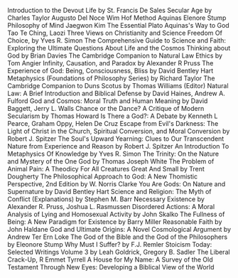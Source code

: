 Introduction to the Devout Life by St. Francis De Sales
Secular Age by Charles Taylor
Augusto Del Noce
Wim Hof Method
Aquinas Elenore Stump
Philosophy of Mind Jaegwon Kim
The Essential Plato
Aquinas's Way to God
Tao Te Ching, Laozi
Three Views on Christianity and Science
Freedom Of Choice, by Yves R. Simon
The Comprehensive Guide to Science and Faith: Exploring the Ultimate Questions About Life and the Cosmos
Thinking about God by Brian Davies
The Cambridge Companion to Natural Law Ethics by Tom Angier
Infinity, Causation, and Paradox by Alexander R Pruss
The Experience of God: Being, Consciousness, Bliss by David Bentley Hart
Metaphysics (Foundations of Philosophy Series) by Richard Taylor
The Cambridge Companion to Duns Scotus by Thomas Williams (Editor)
Natural Law: A Brief Introduction and Biblical Defense by David Haines, Andrew A. Fulford
God and Cosmos: Moral Truth and Human Meaning by David Baggett, Jerry L. Walls
Chance or the Dance? A Critique of Modern Secularism by Thomas Howard
Is There a God?: A Debate by Kenneth L Pearce, Graham Oppy, Helen De Cruz
Escape from Evil's Darkness: The Light of Christ in the Church, Spiritual Conversion, and Moral Conversion by Robert J. Spitzer
The Soul's Upward Yearning: Clues to Our Transcendent Nature from Experience and Reason by Robert J. Spitzer
An Introduction To Metaphysics Of Knowledge by Yves R. Simon
The Trinity: On the Nature and Mystery of the One God by Thomas Joseph White
The Problem of Animal Pain: A Theodicy For All Creatures Great And Small by Trent Dougherty
The Philosophical Approach to God: A New Thomistic Perspective, 2nd Edition by W. Norris Clarke
You Are Gods: On Nature and Supernature by David Bentley Hart
Science and Religion: The Myth of Conflict (Explanations) by Stephen M. Barr
Necessary Existence by Alexander R. Pruss, Joshua L. Rasmussen
Disordered Actions: A Moral Analysis of Lying and Homosexual Activity by John Skalko
The Fullness of Being: A New Paradigm for Existence by Barry Miller
Reasonable Faith by John Haldane
God and Ultimate Origins: A Novel Cosmological Argument by Andrew Ter Ern Loke
The God of the Bible and the God of the Philosophers by Eleonore Stump
Why Must I Suffer? by F.J. Remler
Stoicism Today: Selected Writings Volume 3 by Leah Goldrick, Gregory B. Sadler
The Liberal Crack-Up, R Emmet Tyrrell
A House for My Name: A Survey of the Old Testament
Through New Eyes: Developing a Biblical View of the World